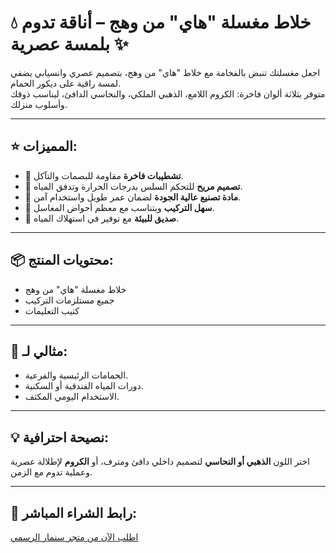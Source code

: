 # 💧 خلاط مغسلة "هاي" من وهج – أناقة تدوم بلمسة عصرية ✨

اجعل مغسلتك تنبض بالفخامة مع خلاط "هاي" من وهج، بتصميم عصري وانسيابي يضفي لمسة راقية على ديكور الحمام.  
متوفر بثلاثة ألوان فاخرة: الكروم اللامع، الذهبي الملكي، والنحاسي الدافئ، ليناسب ذوقك وأسلوب منزلك.

---

## ⭐ المميزات:
- 🔹 **تشطيبات فاخرة** مقاومة للبصمات والتآكل.
- 🔹 **تصميم مريح** للتحكم السلس بدرجات الحرارة وتدفق المياه.
- 🔹 **مادة تصنيع عالية الجودة** لضمان عمر طويل واستخدام آمن.
- 🔹 **سهل التركيب** ويتناسب مع معظم أحواض المغاسل.
- 🔹 **صديق للبيئة** مع توفير في استهلاك المياه.

---

## 📦 محتويات المنتج:
- خلاط مغسلة "هاي" من وهج  
- جميع مستلزمات التركيب  
- كتيب التعليمات

---

## 🏡 مثالي لـ:
- الحمامات الرئيسية والفرعية.
- دورات المياه الفندقية أو السكنية.
- الاستخدام اليومي المكثف.

---

## 💡 نصيحة احترافية:
اختر اللون **الذهبي أو النحاسي** لتصميم داخلي دافئ ومترف، أو **الكروم** لإطلالة عصرية وعملية تدوم مع الزمن.

---

## 🔗 رابط الشراء المباشر:
[اطلب الآن من متجر سنمار الرسمي](https://sanmar.sa/ar/NKeXROb)
